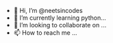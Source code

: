 - 👋 Hi, I’m @neetsincodes
- 🌱 I’m currently learning python...
- 💞️ I’m looking to collaborate on ...
- 📫 How to reach me ...

<!---
neetsincodes/neetsincodes is a ✨ special ✨ repository because its `README.md` (this file) appears on your GitHub profile.
You can click the Preview link to take a look at your changes.
--->
